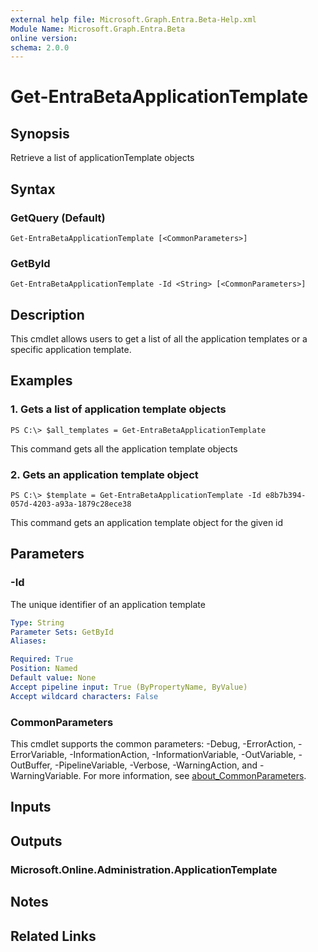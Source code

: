 ```yaml
---
external help file: Microsoft.Graph.Entra.Beta-Help.xml
Module Name: Microsoft.Graph.Entra.Beta
online version:
schema: 2.0.0
---
```


# Get-EntraBetaApplicationTemplate

## Synopsis
Retrieve a list of applicationTemplate objects

## Syntax

### GetQuery (Default)
```
Get-EntraBetaApplicationTemplate [<CommonParameters>]
```

### GetById
```
Get-EntraBetaApplicationTemplate -Id <String> [<CommonParameters>]
```

## Description
This cmdlet allows users to get a list of all the application templates or a specific application template.

## Examples

### 1. Gets a list of application template objects
```
PS C:\> $all_templates = Get-EntraBetaApplicationTemplate
```

This command gets all the application template objects

### 2. Gets an application template object
```
PS C:\> $template = Get-EntraBetaApplicationTemplate -Id e8b7b394-057d-4203-a93a-1879c28ece38
```

This command gets an application template object for the given id

## Parameters

### -Id
The unique identifier of an application template

```yaml
Type: String
Parameter Sets: GetById
Aliases:

Required: True
Position: Named
Default value: None
Accept pipeline input: True (ByPropertyName, ByValue)
Accept wildcard characters: False
```

### CommonParameters
This cmdlet supports the common parameters: -Debug, -ErrorAction, -ErrorVariable, -InformationAction, -InformationVariable, -OutVariable, -OutBuffer, -PipelineVariable, -Verbose, -WarningAction, and -WarningVariable. For more information, see [about_CommonParameters](https://go.microsoft.com/fwlink/?LinkID=113216).

## Inputs

## Outputs

### Microsoft.Online.Administration.ApplicationTemplate
## Notes
## Related Links
